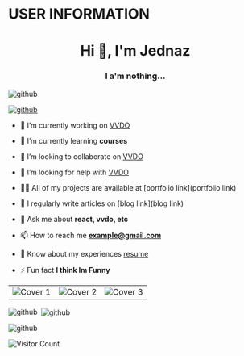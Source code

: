 # USER INFORMATION

<h1 align="center">Hi 👋, I'm Jednaz</h1>
<h3 align="center">I a'm nothing...</h3>

<p align="left"> <img src="https://komarev.com/ghpvc/?username=LoneStamp&label=Profile%20views&color=0e75b6&style=flat" alt="github" /> </p>

<p align="left"> <a href="https://github.com/ryo-ma/github-profile-trophy"><img src="https://github-profile-trophy.vercel.app/?username=LoneStamp" alt="github" /></a> </p>


- 🔭 I’m currently working on [VVDO](https://www.facebook.com)

- 🌱 I’m currently learning **courses**

- 👯 I’m looking to collaborate on [VVDO](https://www.facebook.com)

- 🤝 I’m looking for help with [VVDO](https://www.facebook.com)

- 👨‍💻 All of my projects are available at [portfolio link](portfolio link)

- 📝 I regularly write articles on [blog link](blog link)

- 💬 Ask me about **react, vvdo, etc**

- 📫 How to reach me **example@gmail.com**

- 📄 Know about my experiences [resume](resume)

- ⚡ Fun fact **I think Im Funny**

|         |         |         |
| ------- | ------- | ------- |
| <img src="https://spotify-github-profile.vercel.app/api/view.svg?uid=31r4zns2ctyqdyzmg4m6enjsyuva&redirect=true&cover_image=true&theme=default&show_offline=false&background_color=141011&interchange=false&bar_color=e41b39" alt="Cover 1"> | <img src="https://spotify-github-profile.vercel.app/api/view.svg?uid=31r4zns2ctyqdyzmg4m6enjsyuva&redirect=true&cover_image=true&theme=default&show_offline=false&background_color=20df9c&interchange=false&bar_color=b04f51" alt="Cover 2"> | <img src="https://spotify-github-profile.vercel.app/api/view.svg?uid=31r4zns2ctyqdyzmg4m6enjsyuva&redirect=true&cover_image=true&theme=default&show_offline=false&background_color=14eb14&interchange=false&bar_color=ffff00&bar_color_cover=false" alt="Cover 3"> |


<p><img align="left" src="https://github-readme-stats.vercel.app/api/top-langs?username=LoneStamp&show_icons=true&locale=en&layout=compact" alt="github" /></p>

<p>&nbsp;<img align="center" src="https://github-readme-stats.vercel.app/api?username=LoneStamp&show_icons=true&locale=en" alt="github" /></p>

<p><img align="center" src="https://github-readme-streak-stats.herokuapp.com/?user=LoneStamp&" alt="github" /></p>



![Visitor Count](https://profile-counter.glitch.me/{LoneStamp}/count.svg)
<!---
LoneStamp/LoneStamp is a ✨ special ✨ repository because its `README.md` (this file) appears on your GitHub profile.
You can click the Preview link to take a look at your changes.
--->
